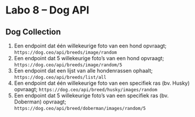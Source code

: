 # Labo 8 – Dog API

## Dog Collection
1.	Een endpoint dat één willekeurige foto van een hond opvraagt;
    `https://dog.ceo/api/breeds/image/random`
2.	Een endpoint dat 5 willekeurige foto’s van een hond opvraagt;
    `https://dog.ceo/api/breeds/image/random/5`
3.	Een endpoint dat een lijst van alle hondenrassen ophaalt;
    `https://dog.ceo/api/breeds/list/all`
4.	Een endpoint dat één willekeurige foto van een specifiek ras (bv. Husky) opvraagt;
    `https://dog.ceo/api/breed/husky/images/random`
5.	Een endpoint dat 5 willekeurige foto’s van een specifiek ras (bv. Doberman) opvraagt;
    `https://dog.ceo/api/breed/doberman/images/random/5`

